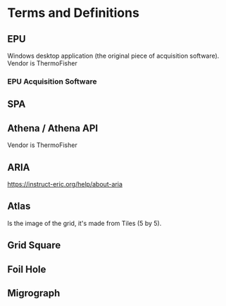 # Terms and Definitions

## EPU

Windows desktop application (the original piece of acquisition software). Vendor is ThermoFisher

### EPU Acquisition Software

## SPA

## Athena / Athena API

Vendor is ThermoFisher

## ARIA

https://instruct-eric.org/help/about-aria

## Atlas

Is the image of the grid, it's made from Tiles (5 by 5).

## Grid Square

## Foil Hole

## Migrograph
